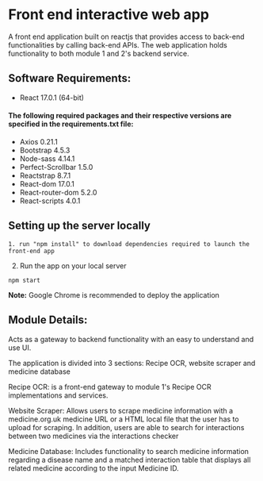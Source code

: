 # Front end interactive web app
A front end application built on reactjs that provides access to back-end functionalities by calling back-end APIs. The web application holds functionality to both module 1 and 2's backend service.

## Software Requirements:
- React 17.0.1 (64-bit)
#### The following required packages and their respective versions are specified in the requirements.txt file:
- Axios 0.21.1
- Bootstrap 4.5.3
- Node-sass 4.14.1
- Perfect-Scrollbar 1.5.0
- Reactstrap 8.7.1
- React-dom 17.0.1
- React-router-dom 5.2.0
- React-scripts 4.0.1


## Setting up the server locally
```
1. run "npm install" to download dependencies required to launch the front-end app
```
2. Run the app on your local server
```
npm start
```
**Note:** 
Google Chrome is recommended to deploy the application

## Module Details:
Acts as a gateway to backend functionality with an easy to understand and use UI.

The application is divided into 3 sections: Recipe OCR, website scraper and medicine database

Recipe OCR: is a front-end gateway to module 1's Recipe OCR implementations and services.

Website Scraper: Allows users to scrape medicine information with a medicine.org.uk medicine URL or a HTML local file that the user has to upload for scraping. In addition, users are able to search for interactions between two medicines via the interactions checker

Medicine Database: Includes functionality to search medicine information regarding a disease name and a matched interaction table that displays all related medicine according to the input Medicine ID.
